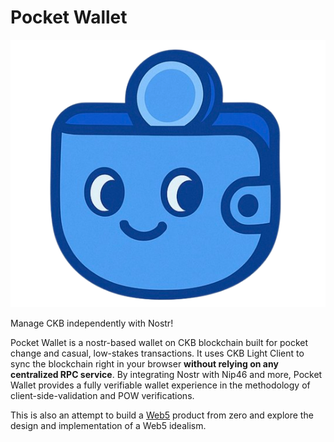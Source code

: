 # Pocket Wallet

![Pocket Wallet Logo](./public/images/pocket-wallet-logo.png)

Manage CKB independently with Nostr!

Pocket Wallet is a nostr-based wallet on CKB blockchain built for pocket change and casual, low-stakes transactions. It uses CKB Light Client to sync the blockchain right in your browser **without relying on any centralized RPC service**. By integrating Nostr with Nip46 and more, Pocket Wallet provides a fully verifiable wallet experience in the methodology of client-side-validation and POW verifications.

This is also an attempt to build a [Web5](https://www.nervos.org/knowledge-base/web5-extra-decentralized) product from zero and explore the design and implementation of a Web5 idealism.
